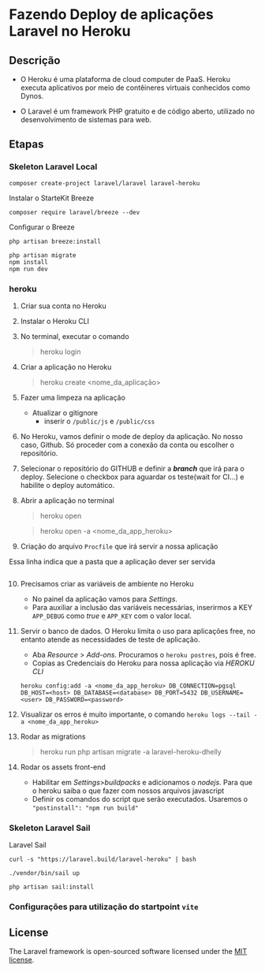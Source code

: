 # Fazendo Deploy de aplicações Laravel no Heroku

## Descrição

- O Heroku é uma plataforma de cloud computer de PaaS.  Heroku executa aplicativos por meio de contêineres virtuais conhecidos como Dynos.

- O Laravel é um framework PHP gratuito e de código aberto, utilizado no desenvolvimento de sistemas para web.


## Etapas

### Skeleton Laravel Local

```
composer create-project laravel/laravel laravel-heroku
```

Instalar o StarteKit Breeze

```
composer require laravel/breeze --dev
```

Configurar o Breeze

```
php artisan breeze:install
 
php artisan migrate
npm install
npm run dev
```

### heroku

1) Criar sua conta no Heroku
2) Instalar o Heroku CLI
3) No terminal, executar o comando
   > heroku login
4) Criar a aplicação no Heroku
   > heroku create <nome_da_aplicação>

5) Fazer uma limpeza na aplicação
   - Atualizar o gitignore
     - inserir o `/public/js` e `/public/css`

6) No Heroku, vamos definir o mode de deploy da aplicação. No nosso caso, Github. Só proceder com a conexão da conta ou escolher o repositório.

7) Selecionar o repositório do GITHUB e definir a ***branch*** que irá para o deploy. Selecione o checkbox para aguardar os teste(wait for CI...) e habilite o deploy automático.

8) Abrir a aplicação no terminal
   > heroku open

   > heroku open -a <nome_da_app_heroku>

9) Criação do arquivo `Procfile` que irá servir a nossa aplicação

Essa linha indica que a pasta que a aplicação dever ser servida

```web: vendor/bin/heroku-php-apache2 public/
```

10) Precisamos criar as variáveis de ambiente no Heroku
    - No painel da aplicação vamos para *Settings*.
    - Para auxiliar a inclusão das variáveis necessárias, inserirmos a KEY `APP_DEBUG` como *true* e `APP_KEY` com o valor local.

11) Servir o banco de dados. O Heroku limita o uso para aplicações free, no entanto atende as necessidades de teste de aplicação.
    
    - Aba *Resource* > *Add-ons*. Procuramos o `heroku postres`, pois é free.
    - Copias as Credenciais do Heroku para nossa aplicação via *HEROKU CLI*
    ```
    heroku config:add -a <nome_da_app_heroku> DB_CONNECTION=pgsql DB_HOST=<host> DB_DATABASE=<database> DB_PORT=5432 DB_USERNAME=<user> DB_PASSWORD=<password>
    ```
12) Visualizar os erros é muito importante, o comando `heroku logs --tail -a <nome_da_app_heroku>`

13) Rodar as migrations
    >heroku run php artisan migrate -a laravel-heroku-dhelly

14) Rodar os assets front-end
    - Habilitar em *Settings*>*buildpacks* e adicionamos o *nodejs*. Para que o heroku saiba o que fazer com nossos arquivos javascript
    - Definir os comandos do script que serão executados. Usaremos o `"postinstall": "npm run build"`
  

### Skeleton Laravel Sail

Laravel Sail
```
curl -s "https://laravel.build/laravel-heroku" | bash

./vendor/bin/sail up

php artisan sail:install
```


### Configurações para utilização do startpoint `vite`






## License

The Laravel framework is open-sourced software licensed under the [MIT license](https://opensource.org/licenses/MIT).
